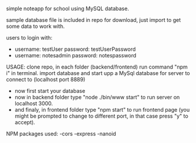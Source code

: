 simple noteapp for school using MySQL database.

sample database file is included in repo for download, just import to get some data to work with.

users to login with:
- username: testUser password: testUserPassword
- username: notesadmin password: notespassword

USAGE:
clone repo, in each folder (backend/frontend) run command "npm i" in terminal.
import database and start upp a MySql database for server to connect to (localhost port 8889)
- now first start your database
- now in backend folder type "node ./bin/www start" to run server on localhost 3000.
- and finaly, in frontend folder type "npm start" to run frontend page (you might be prompted to change to different port, in that case press "y" to accept).

NPM packages used:
-cors
-express
-nanoid
